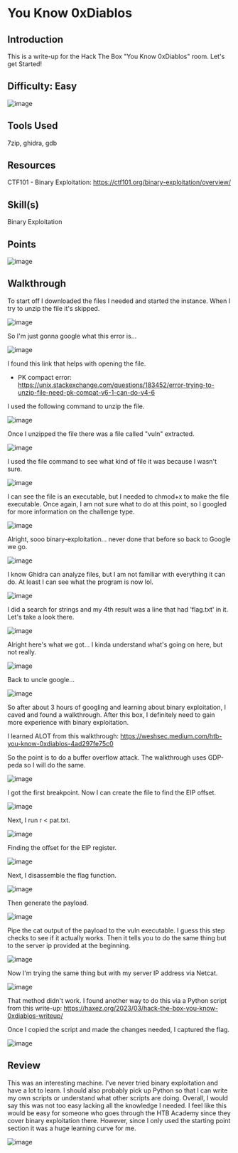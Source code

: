 # You Know 0xDiablos
## Introduction
This is a write-up for the Hack The Box "You Know 0xDiablos" room. Let's get Started!

## Difficulty: Easy
![image](https://github.com/zrmartin71/HTB_Write_Ups/assets/54414820/9f5b5793-01ca-4944-b4a0-86c7f937fe8f)

## Tools Used
7zip, ghidra, gdb

## Resources
CTF101 - Binary Exploitation: https://ctf101.org/binary-exploitation/overview/

## Skill(s)
Binary Exploitation

## Points
![image](https://github.com/zrmartin71/HTB_Write_Ups/assets/54414820/445ed87b-c0e2-42a3-af54-5fa0d72294dd)

## Walkthrough

To start off I downloaded the files I needed and started the instance. When I try to unzip the file it's skipped.

![image](https://github.com/zrmartin71/HTB_Write_Ups/assets/54414820/5ccb347b-5bb6-4c10-a34b-193236a59740)

So I'm just gonna google what this error is...

![image](https://github.com/zrmartin71/HTB_Write_Ups/assets/54414820/300cc683-acf8-42a2-9488-9efc6e9450f9)

I found this link that helps with opening the file.
 - PK compact error: https://unix.stackexchange.com/questions/183452/error-trying-to-unzip-file-need-pk-compat-v6-1-can-do-v4-6

I used the following command to unzip the file.

![image](https://github.com/zrmartin71/HTB_Write_Ups/assets/54414820/73906017-3805-475b-949c-7e65490ddee5)

Once I unzipped the file there was a file called "vuln" extracted.

![image](https://github.com/zrmartin71/HTB_Write_Ups/assets/54414820/9f0295c3-3e45-4ab4-b16a-e5e372b4ebb0)

I used the file command to see what kind of file it was because I wasn't sure. 

![image](https://github.com/zrmartin71/HTB_Write_Ups/assets/54414820/235239c2-a44c-4a1a-bc21-69adf59cff6d)

I can see the file is an executable, but I needed to chmod+x to make the file executable. Once again, I am not sure what to do at this point, so I googled for more information on the challenge type.

![image](https://github.com/zrmartin71/HTB_Write_Ups/assets/54414820/07347f5b-7d9f-4840-9c23-a94fba81e172)

Alright, sooo binary-exploitation... never done that before so back to Google we go.

![image](https://github.com/zrmartin71/HTB_Write_Ups/assets/54414820/300cc683-acf8-42a2-9488-9efc6e9450f9)

I know Ghidra can analyze files, but I am not familiar with everything it can do. At least I can see what the program is now lol.

![image](https://github.com/zrmartin71/HTB_Write_Ups/assets/54414820/376d5244-97e2-414a-8c26-019b8f535311)

I did a search for strings and my 4th result was a line that had 'flag.txt' in it. Let's take a look there.

![image](https://github.com/zrmartin71/HTB_Write_Ups/assets/54414820/ac9823eb-77b9-45ed-be29-b5303987cc8f)

Alright here's what we got... I kinda understand what's going on here, but not really.

![image](https://github.com/zrmartin71/HTB_Write_Ups/assets/54414820/39383749-ad08-4739-a2f5-a0baa120289b)

Back to uncle google...

![image](https://github.com/zrmartin71/HTB_Write_Ups/assets/54414820/dc0a1314-1cfb-4f0c-9d8e-29271a5aec33)

So after about 3 hours of googling and learning about binary exploitation, I caved and found a walkthrough. After this box, I definitely need to gain more experience with binary exploitation.

I learned ALOT from this walkthrough: https://weshsec.medium.com/htb-you-know-0xdiablos-4ad297fe75c0

So the point is to do a buffer overflow attack. The walkthrough uses GDP-peda so I will do the same.

![image](https://github.com/zrmartin71/HTB_Write_Ups/assets/54414820/d5b9c426-4e9f-4792-965d-6e6abe52afac)

I got the first breakpoint. Now I can create the file to find the EIP offset.

![image](https://github.com/zrmartin71/HTB_Write_Ups/assets/54414820/b5cbd30c-32c9-4909-a86e-7492f2c20b78)

Next, I run r < pat.txt.

![image](https://github.com/zrmartin71/HTB_Write_Ups/assets/54414820/01cc1b65-ca5e-4c64-9750-89feeb6781ae)

Finding the offset for the EIP register.

![image](https://github.com/zrmartin71/HTB_Write_Ups/assets/54414820/8e8769f8-bb4e-4fd9-8280-7517a98e70f7)

Next, I disassemble the flag function.

![image](https://github.com/zrmartin71/HTB_Write_Ups/assets/54414820/29201594-68cf-4693-a14e-ca8187c41db3)

Then generate the payload.

![image](https://github.com/zrmartin71/HTB_Write_Ups/assets/54414820/02ee5405-6181-4d08-8633-13fca4cdfd43)

Pipe the cat output of the payload to the vuln executable. I guess this step checks to see if it actually works. Then it tells you to do the same thing but to the server ip provided at the beginning.

![image](https://github.com/zrmartin71/HTB_Write_Ups/assets/54414820/4cde04dc-d9b6-4102-913c-4205736e5d8c)

Now I'm trying the same thing but with my server IP address via Netcat.

![image](https://github.com/zrmartin71/HTB_Write_Ups/assets/54414820/ddc57c10-6476-4aa8-9d44-e8939dc8b168)

That method didn't work. I found another way to do this via a Python script from this write-up: https://haxez.org/2023/03/hack-the-box-you-know-0xdiablos-writeup/

Once I copied the script and made the changes needed, I captured the flag. 

![image](https://github.com/zrmartin71/HTB_Write_Ups/assets/54414820/6acff6fa-ef84-4e60-bfd6-e636b6eb75cb)

## Review
This was an interesting machine. I've never tried binary exploitation and have a lot to learn. I should also probably pick up Python so that I can write my own scripts or understand what other scripts are doing. Overall, I would say this was not too easy lacking all the knowledge I needed. I feel like this would be easy for someone who goes through the HTB Academy since they cover binary exploitation there. However, since I only used the starting point section it was a huge learning curve for me.

![image](https://github.com/zrmartin71/HTB_Write_Ups/assets/54414820/a304ddde-c896-4368-9061-4f59306e13bf)
